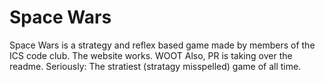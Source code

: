 # Space Wars
Space Wars is a strategy and reflex based game made by members of the ICS code club.
The website works. WOOT 
Also, PR is taking over the readme. Seriously:
	The stratiest (stratagy misspelled) game of all time.